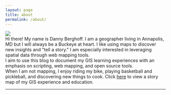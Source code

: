 ```yaml
---
layout: page
title: about
permalink: /about/
---
```


<img class="col one right" src="{{ site.baseurl }}/img/prof_pic.jpg">

<br/>
Hi there! My name is Danny Berghoff. I am a geographer living in Annapolis, MD but I will always be a Buckeye at heart. I like using maps to discover new insights and "tell a story." I am especially interested in leveraging spatial data through web mapping tools.
<br/>
I aim to use this blog to document my GIS learning experiences with an emphasis on scripting, web mapping, and open source tools.
<br/>
When I am not mapping, I enjoy riding my bike, playing basketball and pickleball, and discovering new things to cook. Click <a href="https://arcg.is/1yrz8a" target="_blank">here</a> to view a story map of my GIS experience and education.

<br/>
<hr/>
<br/>
<span class="contacticon center">
	<a href="mailto:{{site.email}}"><i class="fa fa-envelope-square"></i></a>
	<!--<a href="https://github.com" target="_blank"><i class="fa fa-github-square"></i></a>-->
	<a href="https://www.linkedin.com/in/{{site.linkedin_username}}" target="_blank"><i class="fa fa-linkedin-square"></i></a>
</span>

